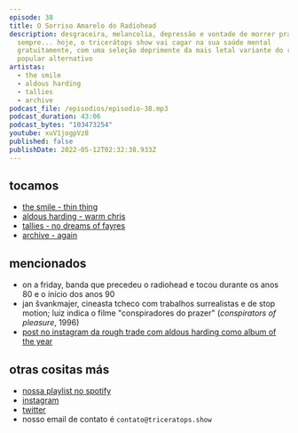 ```yaml
---
episode: 38
title: O Sorriso Amarelo do Radiohead
description: desgraceira, melancolia, depressão e vontade de morrer pra
  sempre... hoje, o tricerátops show vai cagar na sua saúde mental
  gratuitamente, com uma seleção deprimente da mais letal variante do rock
  popular alternativo
artistas:
  - the smile
  - aldous harding
  - tallies
  - archive
podcast_file: /episodios/episodio-38.mp3
podcast_duration: 43:06
podcast_bytes: "103473254"
youtube: xuV1jogpVz8
published: false
publishDate: 2022-05-12T02:32:38.933Z
---
```

## tocamos
* [the smile - thin thing](https://www.youtube.com/watch?v=J1_Cf55cS8I)
* [aldous harding - warm chris](https://www.youtube.com/watch?v=MaAB_pqaDpU)
* [tallies - no dreams of fayres](https://www.youtube.com/watch?v=p5RCWvkCivs)
* [archive - again](https://www.youtube.com/watch?v=EkhY4YXX6x4)

## mencionados
* on a friday, banda que precedeu o radiohead e tocou durante os anos 80 e o início dos anos 90
* jan švankmajer, cineasta tcheco com trabalhos surrealistas e de stop motion; luiz indica o filme "conspiradores do prazer" (*conspirators of pleasure*, 1996)
* [post no instagram da rough trade com aldous harding como album of the year](https://www.instagram.com/p/Bb1X9AYFu8V/)

## otras cositas más
* [nossa playlist no spotify](https://open.spotify.com/playlist/0UiztKuga6LmTAxWTsUQdw?si=fb96026bc1994d90)
* [instagram](https://www.instagram.com/triceratops.show/)
* [twitter](https://twitter.com/TriceratopsShow/)
* nosso email de contato é `contato@triceratops.show`
